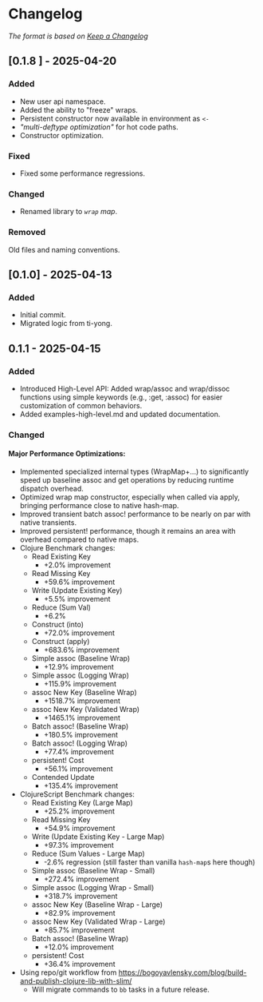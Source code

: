 # Changelog

*The format is based on [Keep a Changelog](https://keepachangelog.com/en/1.0.0/)*

## [0.1.8 ] - 2025-04-20

### Added

- New user api namespace.
- Added the ability to "freeze" wraps.
- Persistent constructor now available in environment as `<-`
- _"multi-deftype optimization"_ for hot code paths.
- Constructor optimization.

### Fixed

- Fixed some performance regressions.

### Changed

- Renamed library to _`wrap` map_.

### Removed

Old files and naming conventions.

## [0.1.0] - 2025-04-13

### Added

- Initial commit. 
- Migrated logic from ti-yong.

## 0.1.1 - 2025-04-15

### Added

- Introduced High-Level API: Added wrap/assoc and wrap/dissoc functions using simple keywords (e.g., :get, :assoc) for easier customization of common behaviors.
- Added examples-high-level.md and updated documentation.

### Changed

#### Major Performance Optimizations:

- Implemented specialized internal types (WrapMap+...) to significantly speed up baseline assoc and get operations by reducing runtime dispatch overhead.
- Optimized wrap map constructor, especially when called via apply, bringing performance close to native hash-map.
- Improved transient batch assoc! performance to be nearly on par with native transients.
- Improved persistent! performance, though it remains an area with overhead compared to native maps.
- Clojure Benchmark changes:
    - Read Existing Key
        - +2.0% improvement
    - Read Missing Key
        - +59.6% improvement
    - Write (Update Existing Key)
        - +5.5% improvement
    - Reduce (Sum Val)
        - +6.2%
    - Construct (into)
        - +72.0% improvement
    - Construct (apply)
        - +683.6% improvement
    - Simple assoc (Baseline Wrap)
        - +12.9% improvement
    - Simple assoc (Logging Wrap)
        - +115.9% improvement
    - assoc New Key (Baseline Wrap)
        - +1518.7% improvement
    - assoc New Key (Validated Wrap)
        - +1465.1% improvement
    - Batch assoc! (Baseline Wrap)
        - +180.5% improvement
    - Batch assoc! (Logging Wrap)
        - +77.4% improvement
    - persistent! Cost
        - +56.1% improvement
    - Contended Update
        - +135.4% improvement
- ClojureScript Benchmark changes:
    - Read Existing Key (Large Map)
        - +25.2% improvement
    - Read Missing Key
        - +54.9% improvement
    - Write (Update Existing Key - Large Map)
        - +97.3% improvement
    - Reduce (Sum Values - Large Map)
        - -2.6% regression (still faster than vanilla `hash-map`s here though)
    - Simple assoc (Baseline Wrap - Small)
        - +272.4% improvement
    - Simple assoc (Logging Wrap - Small)
        - +318.7% improvement
    - assoc New Key (Baseline Wrap - Large)
        - +82.9% improvement
    - assoc New Key (Validated Wrap - Large)
        - +85.7% improvement
    - Batch assoc! (Baseline Wrap)
        - +12.0% improvement
    - persistent! Cost
        - +36.4% improvement
- Using repo/git workflow from https://bogoyavlensky.com/blog/build-and-publish-clojure-lib-with-slim/
    - Will migrate commands to `bb` tasks in a future release.
